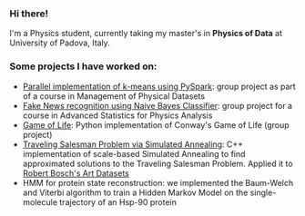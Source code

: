 ### Hi there!
I'm a Physics student, currently taking my master's in **Physics of Data** at University of Padova, Italy. 

### Some projects I have worked on:
  - [Parallel implementation of k-means using PySpark](https://github.com/s1m0n32001/kMeansMapReduce): group project as part of a course in Management of Physical Datasets
  - [Fake News recognition using Naive Bayes Classifier](https://github.com/s1m0n32001/BayesianFakeNewsRecognition): group project for a course in Advanced Statistics for Physics Analysis
  - [Game of Life](https://github.com/RiccardoTancredi/GameofLife): Python implementation of Conway's Game of Life (group project)
  - [Traveling Salesman Problem via Simulated Annealing](https://github.com/s1m0n32001/TSP-Art): C++ implementation of scale-based Simulated Annealing to find approximated solutions to the Traveling Salesman Problem. Applied it to [Robert Bosch's Art Datasets](https://www.math.uwaterloo.ca/tsp/data/art/)
  - HMM for protein state reconstruction: we implemented the Baum-Welch and Viterbi algorithm to train a Hidden Markov Model on the single-molecule trajectory of an Hsp-90 protein

<!--
**s1m0n32001/s1m0n32001** is a ✨ _special_ ✨ repository because its `README.md` (this file) appears on your GitHub profile.

Here are some ideas to get you started:

- 🔭 I’m currently working on ...
- 🌱 I’m currently learning ...
- 👯 I’m looking to collaborate on ...
- 🤔 I’m looking for help with ...
- 💬 Ask me about ...
- 📫 How to reach me: ...
- 😄 Pronouns: ...
- ⚡ Fun fact: ...
-->
